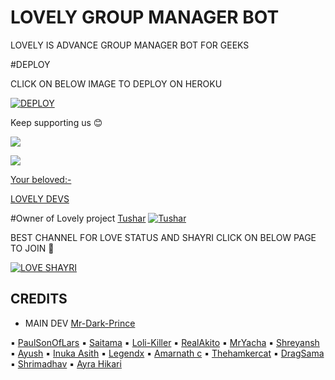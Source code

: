 # LOVELY GROUP MANAGER BOT

LOVELY IS ADVANCE GROUP MANAGER BOT FOR GEEKS 

#DEPLOY 

CLICK ON BELOW IMAGE TO DEPLOY ON HEROKU 

[![DEPLOY](https://telegra.ph/file/002151a1eb0040d0b7b90.jpg)](https://heroku.com/deploy?template=https://github.com/pratap795/LOVELYX)

Keep supporting us 😊

<a href="https://github.com/attitudeking1/L-V3LY" alt="GitHub repo size"> <img src="https://img.shields.io/github/repo-size/attitudeking1/L-V3LY" />

<a href="https://t.me/SHAYRI_OF_LOVES" alt="Telegram!"> <img src="https://aleen42.github.io/badges/src/telegram.svg" /> 

Your beloved:-

[LOVELY DEVS](https://t.me/LOVELYDEVS)

#Owner of Lovely project [Tushar](https://telegram.me/Tushar204)
[![Tushar](https://telegra.ph/file/2fee58297ffd8632f49e9.jpg)](https://telegram.me/TUSHAR204)

BEST CHANNEL FOR LOVE STATUS AND SHAYRI CLICK ON BELOW PAGE TO JOIN 🤗
 
[![LOVE SHAYRI](https://telegra.ph/file/1664ecfc1e06715344d32.jpg)](https://telegram.me/SHAYRI_OF_LOVES)


## CREDITS

- MAIN DEV [Mr-Dark-Prince](https://github.com/Mr-Dark-Prince)

▪️ [PaulSonOfLars](https://github.com/PaulSonOfLars/tgbot)
▪️ [Saitama](https://github.com/AnimeKaizoku)
▪️ [Loli-Killer](https://github.com/Loli-Killer)
▪️ [RealAkito](https://github.com/RealAkito)
▪️ [MrYacha](https://github.com/MrYacha)
▪️ [Shreyansh](https://github.com/okay-retard)
▪️ [Ayush](https://github.com/MissJuliaRobot/MissJuliaRobot)
▪️ [Inuka Asith](https://github.com/inukaasith)
▪️ [Legendx](https://github.com/LEGENDXOP)
▪️ [Amarnath c](https://github.com/Amarnathcdj)
▪️ [Thehamkercat](https://github.com/thehamkercat)
▪️ [DragSama](https://github.com/DragSama)
▪️ [Shrimadhav](https://github.com/SpEcHiDe)
▪️ [Ayra Hikari](https://github.com/AyraHikari)
